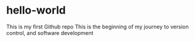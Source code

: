 # hello-world
This is my first Github repo
This is the beginning of my journey to version control, and software development
